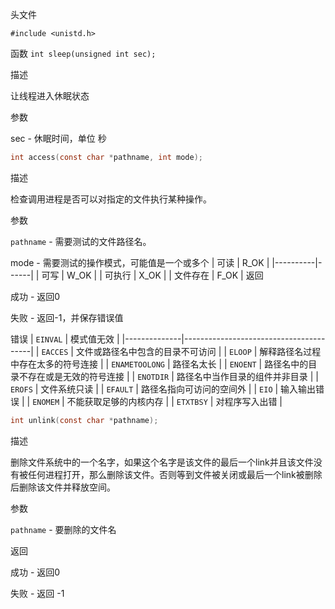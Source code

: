 头文件

`#include <unistd.h>`

函数
`int sleep(unsigned int sec);`

描述

让线程进入休眠状态

参数

sec - 休眠时间，单位 秒

```c 
int access(const char *pathname, int mode);
```

描述

检查调用进程是否可以对指定的文件执行某种操作。

参数

`pathname` - 需要测试的文件路径名。

mode - 需要测试的操作模式，可能值是一个或多个
| 可读     | R_OK |
|----------|------|
| 可写     | W_OK |
| 可执行   | X_OK |
| 文件存在 | F_OK |
返回

成功 - 返回0

失败 - 返回-1，并保存错误值

错误
| `EINVAL`       | 模式值无效                             |
|--------------|----------------------------------------|
| `EACCES`       | 文件或路径名中包含的目录不可访问       |
| `ELOOP`        | 解释路径名过程中存在太多的符号连接     |
| `ENAMETOOLONG` | 路径名太长                             |
| `ENOENT`       | 路径名中的目录不存在或是无效的符号连接 |
| `ENOTDIR`      | 路径名中当作目录的组件并非目录         |
| `EROFS`        | 文件系统只读                           |
| `EFAULT`       | 路径名指向可访问的空间外               |
| `EIO`          | 输入输出错误                           |
| `ENOMEM`       | 不能获取足够的内核内存                 |
| `ETXTBSY`      | 对程序写入出错                         |

```c
int unlink(const char *pathname);
```

描述

删除文件系统中的一个名字，如果这个名字是该文件的最后一个link并且该文件没有被任何进程打开，那么删除该文件。否则等到文件被关闭或最后一个link被删除后删除该文件并释放空间。

参数

`pathname` - 要删除的文件名

返回

成功 - 返回0

失败 - 返回 -1
